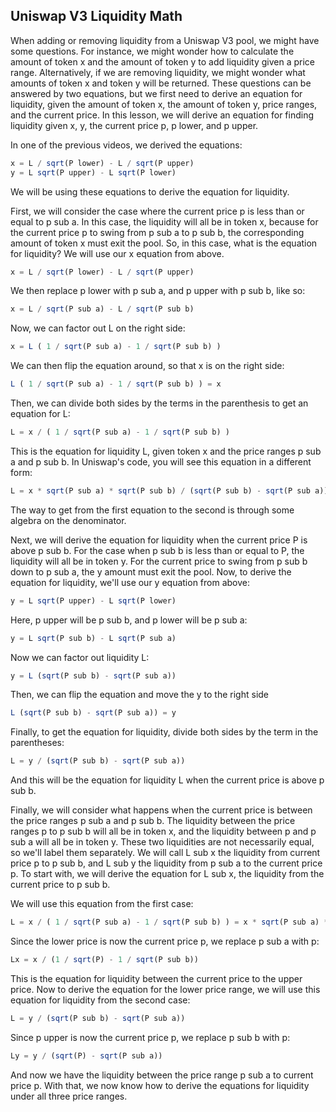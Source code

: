 ## Uniswap V3 Liquidity Math

When adding or removing liquidity from a Uniswap V3 pool, we might have some questions. For instance, we might wonder how to calculate the amount of token x and the amount of token y to add liquidity given a price range. Alternatively, if we are removing liquidity, we might wonder what amounts of token x and token y will be returned. These questions can be answered by two equations, but we first need to derive an equation for liquidity, given the amount of token x, the amount of token y, price ranges, and the current price. In this lesson, we will derive an equation for finding liquidity given x, y, the current price p, p lower, and p upper.

In one of the previous videos, we derived the equations:

```javascript
x = L / sqrt(P lower) - L / sqrt(P upper)
y = L sqrt(P upper) - L sqrt(P lower)
```

We will be using these equations to derive the equation for liquidity.

First, we will consider the case where the current price p is less than or equal to p sub a. In this case, the liquidity will all be in token x, because for the current price p to swing from p sub a to p sub b, the corresponding amount of token x must exit the pool. So, in this case, what is the equation for liquidity? We will use our x equation from above.

```javascript
x = L / sqrt(P lower) - L / sqrt(P upper)
```
We then replace p lower with p sub a, and p upper with p sub b, like so:
```javascript
x = L / sqrt(P sub a) - L / sqrt(P sub b)
```
Now, we can factor out L on the right side:
```javascript
x = L ( 1 / sqrt(P sub a) - 1 / sqrt(P sub b) )
```
We can then flip the equation around, so that x is on the right side:
```javascript
L ( 1 / sqrt(P sub a) - 1 / sqrt(P sub b) ) = x
```
Then, we can divide both sides by the terms in the parenthesis to get an equation for L:
```javascript
L = x / ( 1 / sqrt(P sub a) - 1 / sqrt(P sub b) )
```
This is the equation for liquidity L, given token x and the price ranges p sub a and p sub b. In Uniswap's code, you will see this equation in a different form:

```javascript
L = x * sqrt(P sub a) * sqrt(P sub b) / (sqrt(P sub b) - sqrt(P sub a))
```

The way to get from the first equation to the second is through some algebra on the denominator.

Next, we will derive the equation for liquidity when the current price P is above p sub b.
For the case when p sub b is less than or equal to P, the liquidity will all be in token y. For the current price to swing from p sub b down to p sub a, the y amount must exit the pool. 
Now, to derive the equation for liquidity, we'll use our y equation from above:

```javascript
y = L sqrt(P upper) - L sqrt(P lower)
```
Here, p upper will be p sub b, and p lower will be p sub a:

```javascript
y = L sqrt(P sub b) - L sqrt(P sub a)
```
Now we can factor out liquidity L:
```javascript
y = L (sqrt(P sub b) - sqrt(P sub a))
```
Then, we can flip the equation and move the y to the right side

```javascript
L (sqrt(P sub b) - sqrt(P sub a)) = y
```

Finally, to get the equation for liquidity, divide both sides by the term in the parentheses:

```javascript
L = y / (sqrt(P sub b) - sqrt(P sub a))
```
And this will be the equation for liquidity L when the current price is above p sub b.

Finally, we will consider what happens when the current price is between the price ranges p sub a and p sub b. 
The liquidity between the price ranges p to p sub b will all be in token x, and the liquidity between p and p sub a will all be in token y. These two liquidities are not necessarily equal, so we'll label them separately.
We will call L sub x the liquidity from current price p to p sub b, and L sub y the liquidity from p sub a to the current price p.
To start with, we will derive the equation for L sub x, the liquidity from the current price to p sub b.

We will use this equation from the first case:
```javascript
L = x / ( 1 / sqrt(P sub a) - 1 / sqrt(P sub b) ) = x * sqrt(P sub a) * sqrt(P sub b) / (sqrt(P sub b) - sqrt(P sub a))
```
Since the lower price is now the current price p, we replace p sub a with p:

```javascript
Lx = x / (1 / sqrt(P) - 1 / sqrt(P sub b))
```
This is the equation for liquidity between the current price to the upper price. Now to derive the equation for the lower price range, we will use this equation for liquidity from the second case:

```javascript
L = y / (sqrt(P sub b) - sqrt(P sub a))
```
Since p upper is now the current price p, we replace p sub b with p:
```javascript
Ly = y / (sqrt(P) - sqrt(P sub a))
```

And now we have the liquidity between the price range p sub a to current price p.
With that, we now know how to derive the equations for liquidity under all three price ranges.
